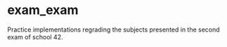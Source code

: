 # exam_exam

Practice implementations regrading the subjects presented in the second exam of school 42.
